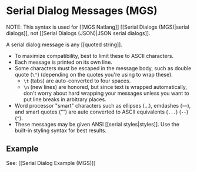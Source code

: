 # Serial Dialog Messages (MGS)

NOTE: This syntax is used for [[MGS Natlang]] [[Serial Dialogs (MGS)|serial dialogs]], not [[Serial Dialogs (JSON)|JSON serial dialogs]].

A serial dialog message is any [[quoted string]].

- To maximize compatibility, best to limit these to ASCII characters.
- Each message is printed on its own line.
- Some characters must be escaped in the message body, such as double quote (`\"`) (depending on the quotes you're using to wrap these).
	- `\t` (tabs) are auto-converted to four spaces.
	- `\n` (new lines) are honored, but since text is wrapped automatically, don't worry about hard wrapping your messages unless you want to put line breaks in arbitrary places.
- Word processor "smart" characters such as ellipses (…), emdashes (—), and smart quotes (“”) are auto converted to ASCII equivalents (`...`) (`--`) (`"`).
- These messages may be given ANSI [[serial styles|styles]]. Use the built-in styling syntax for best results.

## Example

See: [[Serial Dialog Example (MGS)]]
